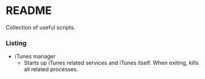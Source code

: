 # README #

Collection of useful scripts.

### Listing ###

* iTunes manager
    * Starts up iTunes related services and iTunes itself. When exiting, kills all related processes.